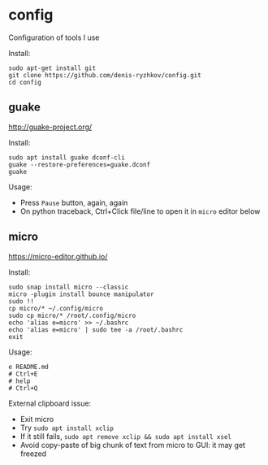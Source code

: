 # config

Configuration of tools I use

Install:
```
sudo apt-get install git
git clone https://github.com/denis-ryzhkov/config.git
cd config
```

## guake

http://guake-project.org/

Install:
```
sudo apt install guake dconf-cli
guake --restore-preferences=guake.dconf
guake
```

Usage:
* Press `Pause` button, again, again
* On python traceback, Ctrl+Click file/line to open it in `micro` editor below

## micro

https://micro-editor.github.io/

Install:
```
sudo snap install micro --classic
micro -plugin install bounce manipulator
sudo !!
cp micro/* ~/.config/micro
sudo cp micro/* /root/.config/micro
echo 'alias e=micro' >> ~/.bashrc
echo 'alias e=micro' | sudo tee -a /root/.bashrc
exit
```

Usage:
```
e README.md
# Ctrl+E
# help
# Ctrl+Q
```

External clipboard issue:
* Exit micro
* Try `sudo apt install xclip`
* If it still fails, `sudo apt remove xclip && sudo apt install xsel`
* Avoid copy-paste of big chunk of text from micro to GUI: it may get freezed
